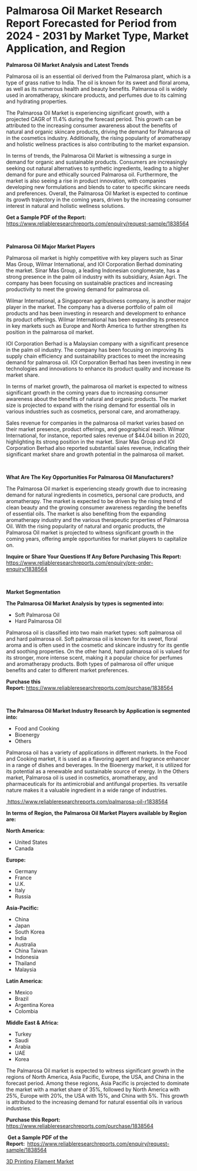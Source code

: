 <p><h1>Palmarosa Oil Market Research Report Forecasted for Period from 2024 -  2031 by Market Type, Market Application, and Region</h1></p><p><strong>Palmarosa Oil Market Analysis and Latest Trends</strong></p>
<p><p>Palmarosa oil is an essential oil derived from the Palmarosa plant, which is a type of grass native to India. The oil is known for its sweet and floral aroma, as well as its numerous health and beauty benefits. Palmarosa oil is widely used in aromatherapy, skincare products, and perfumes due to its calming and hydrating properties.</p><p>The Palmarosa Oil Market is experiencing significant growth, with a projected CAGR of 11.4% during the forecast period. This growth can be attributed to the increasing consumer awareness about the benefits of natural and organic skincare products, driving the demand for Palmarosa oil in the cosmetics industry. Additionally, the rising popularity of aromatherapy and holistic wellness practices is also contributing to the market expansion.</p><p>In terms of trends, the Palmarosa Oil Market is witnessing a surge in demand for organic and sustainable products. Consumers are increasingly seeking out natural alternatives to synthetic ingredients, leading to a higher demand for pure and ethically sourced Palmarosa oil. Furthermore, the market is also seeing a rise in product innovation, with companies developing new formulations and blends to cater to specific skincare needs and preferences. Overall, the Palmarosa Oil Market is expected to continue its growth trajectory in the coming years, driven by the increasing consumer interest in natural and holistic wellness solutions.</p></p>
<p><strong>Get a Sample PDF of the Report:&nbsp;</strong> <a href="https://www.reliableresearchreports.com/enquiry/request-sample/1838564">https://www.reliableresearchreports.com/enquiry/request-sample/1838564</a></p>
<p>&nbsp;</p>
<p><strong>Palmarosa Oil Major Market Players</strong></p>
<p><p>Palmarosa oil market is highly competitive with key players such as Sinar Mas Group, Wilmar International, and IOI Corporation Berhad dominating the market. Sinar Mas Group, a leading Indonesian conglomerate, has a strong presence in the palm oil industry with its subsidiary, Asian Agri. The company has been focusing on sustainable practices and increasing productivity to meet the growing demand for palmarosa oil.</p><p>Wilmar International, a Singaporean agribusiness company, is another major player in the market. The company has a diverse portfolio of palm oil products and has been investing in research and development to enhance its product offerings. Wilmar International has been expanding its presence in key markets such as Europe and North America to further strengthen its position in the palmarosa oil market.</p><p>IOI Corporation Berhad is a Malaysian company with a significant presence in the palm oil industry. The company has been focusing on improving its supply chain efficiency and sustainability practices to meet the increasing demand for palmarosa oil. IOI Corporation Berhad has been investing in new technologies and innovations to enhance its product quality and increase its market share.</p><p>In terms of market growth, the palmarosa oil market is expected to witness significant growth in the coming years due to increasing consumer awareness about the benefits of natural and organic products. The market size is projected to expand with the rising demand for essential oils in various industries such as cosmetics, personal care, and aromatherapy.</p><p>Sales revenue for companies in the palmarosa oil market varies based on their market presence, product offerings, and geographical reach. Wilmar International, for instance, reported sales revenue of $44.04 billion in 2020, highlighting its strong position in the market. Sinar Mas Group and IOI Corporation Berhad also reported substantial sales revenue, indicating their significant market share and growth potential in the palmarosa oil market.</p></p>
<p>&nbsp;</p>
<p><strong>What Are The Key Opportunities For Palmarosa Oil Manufacturers?</strong></p>
<p><p>The Palmarosa Oil market is experiencing steady growth due to increasing demand for natural ingredients in cosmetics, personal care products, and aromatherapy. The market is expected to be driven by the rising trend of clean beauty and the growing consumer awareness regarding the benefits of essential oils. The market is also benefiting from the expanding aromatherapy industry and the various therapeutic properties of Palmarosa Oil. With the rising popularity of natural and organic products, the Palmarosa Oil market is projected to witness significant growth in the coming years, offering ample opportunities for market players to capitalize on.</p></p>
<p><strong>Inquire or Share Your Questions If Any Before Purchasing This Report:</strong> <a href="https://www.reliableresearchreports.com/enquiry/pre-order-enquiry/1838564">https://www.reliableresearchreports.com/enquiry/pre-order-enquiry/1838564</a></p>
<p>&nbsp;</p>
<p><strong>Market Segmentation</strong></p>
<p><strong>The Palmarosa Oil Market Analysis by types is segmented into:</strong></p>
<p><ul><li>Soft Palmarosa Oil</li><li>Hard Palmarosa Oil</li></ul></p>
<p><p>Palmarosa oil is classified into two main market types: soft palmarosa oil and hard palmarosa oil. Soft palmarosa oil is known for its sweet, floral aroma and is often used in the cosmetic and skincare industry for its gentle and soothing properties. On the other hand, hard palmarosa oil is valued for its stronger, more intense scent, making it a popular choice for perfumes and aromatherapy products. Both types of palmarosa oil offer unique benefits and cater to different market preferences.</p></p>
<p><strong>Purchase this Report:&nbsp;</strong><a href="https://www.reliableresearchreports.com/purchase/1838564">https://www.reliableresearchreports.com/purchase/1838564</a></p>
<p>&nbsp;</p>
<p><strong>The Palmarosa Oil Market Industry Research by Application is segmented into:</strong></p>
<p><ul><li>Food and Cooking</li><li>Bioenergy</li><li>Others</li></ul></p>
<p><p>Palmarosa oil has a variety of applications in different markets. In the Food and Cooking market, it is used as a flavoring agent and fragrance enhancer in a range of dishes and beverages. In the Bioenergy market, it is utilized for its potential as a renewable and sustainable source of energy. In the Others market, Palmarosa oil is used in cosmetics, aromatherapy, and pharmaceuticals for its antimicrobial and antifungal properties. Its versatile nature makes it a valuable ingredient in a wide range of industries.</p></p>
<p><a href="https://www.reliableresearchreports.com/palmarosa-oil-r1838564">&nbsp;https://www.reliableresearchreports.com/palmarosa-oil-r1838564</a></p>
<p><strong>In terms of Region, the Palmarosa Oil Market Players available by Region are:</strong></p>
<p>
    <p> <strong> North America: </strong>
        <ul>
            <li>United States</li>
            <li>Canada</li>
        </ul>
        </p> 
    <p> <strong> Europe: </strong>
        <ul>
            <li>Germany</li>
            <li>France</li>
            <li>U.K.</li>
            <li>Italy</li>
            <li>Russia</li>
        </ul>
        </p> 
    <p> <strong> Asia-Pacific: </strong>
        <ul>
            <li>China</li>
            <li>Japan</li>
            <li>South Korea</li>
            <li>India</li>
            <li>Australia</li>
            <li>China Taiwan</li>
            <li>Indonesia</li>
            <li>Thailand</li>
            <li>Malaysia</li>
        </ul>
        </p> 
    <p> <strong> Latin America: </strong>
        <ul>
            <li>Mexico</li>
            <li>Brazil</li>
            <li>Argentina Korea</li>
            <li>Colombia</li>
        </ul>
        </p> 
    <p> <strong> Middle East & Africa: </strong>
        <ul>
            <li>Turkey</li>
            <li>Saudi</li>
            <li>Arabia</li>
            <li>UAE</li>
            <li>Korea</li>
        </ul>
    </p>
    </p>
<p><p>The Palmarosa Oil market is expected to witness significant growth in the regions of North America, Asia Pacific, Europe, the USA, and China in the forecast period. Among these regions, Asia Pacific is projected to dominate the market with a market share of 35%, followed by North America with 25%, Europe with 20%, the USA with 15%, and China with 5%. This growth is attributed to the increasing demand for natural essential oils in various industries.</p></p>
<p><strong>Purchase this Report: </strong><a href="https://www.reliableresearchreports.com/purchase/1838564">https://www.reliableresearchreports.com/purchase/1838564</a></p>
<p>&nbsp;<strong>Get a Sample PDF of the Report:&nbsp;&nbsp;</strong><a href="https://www.reliableresearchreports.com/enquiry/request-sample/1838564">https://www.reliableresearchreports.com/enquiry/request-sample/1838564</a></p>
<p><strong></strong></p>
<p><p><a href="https://carnation-joke-41f.notion.site/3D-Printing-Filament-Market-Challenges-Opportunities-and-Growth-Drivers-and-Major-Market-Players--881354327a004fa18b2a6e292c6b30ec">3D Printing Filament Market</a></p></p>